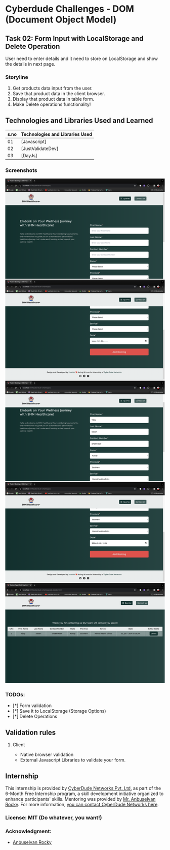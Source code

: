 # Cyberdude Challenges - DOM (Document Object Model)

## Task 02: Form Input with LocalStorage and Delete Operation

User need to enter details and it need to store on LocalStorage and show the details in next page.

### Storyline

1. Get products data input from the user.
2. Save that product data in the client browser.
3. Display that product data in table form.
4. Make Delete operations functionality!


## Technologies and Libraries Used and Learned

| s.no | Technologies and Libraries Used |
| :--- | ------------------------------- |
| 01   | [Javascript]                    |
| 02   | [JustValidateDev]               |
| 03   | [DayJs]                         |

### Screenshots

![Screenshot - 01](./screenshots/1.png)
![Screenshot - 02](./screenshots/2.png)
![Screenshot - 03](./screenshots/3.png)
![Screenshot - 04](./screenshots/4.png)
![Screenshot - 05](./screenshots/5.png)



### TODOs:

- [*] Form validation
- [*] Save it to LocalStorage (Storage Options)
- [*] Delete Operations

## Validation rules

1. Client

   - Native browser validation
   - External Javascript Libraries to validate your form.


## Internship

This internship is provided by [CyberDude Networks Pvt. Ltd.](https://youtube.com/cyberdudenetworks) as part of the 6-Month Free Internship program, a skill development initiative organized to enhance participants' skills. Mentoring was provided by [Mr. Anbuselvan Rocky](https://instagram.com/anbuselvanrocky). For more information, [you can contact CyberDude Networks here](https://cyberdudenetworks.com).



### License: MIT (Do whatever, you want!)


### Acknowledgment:

- [Anbuselvan Rocky](https://fb.me/anburocky3)
